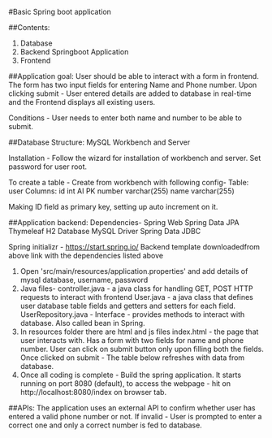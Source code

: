 #Basic Spring boot application

##Contents:
1. Database
2. Backend Springboot Application
3. Frontend

##Application goal:
User should be able to interact with a form in frontend.
The form has two input fields for entering Name and Phone number.
Upon clicking submit - User entered details are added to database in real-time and the Frontend displays all existing users.

Conditions - User needs to enter both name and number to be able to submit.


##Database Structure:
MySQL Workbench and Server

Installation - Follow the wizard for installation of workbench and server.
Set password for user root.

To create a table - Create from workbench with following config-
Table: user
Columns:
id int AI PK 
number varchar(255) 
name varchar(255)

Making ID field as primary key, setting up auto increment on  it.


##Application backend:
Dependencies-
Spring Web
Spring Data JPA
Thymeleaf
H2 Database
MySQL Driver
Spring Data JDBC
 
Spring initializr - https://start.spring.io/
Backend template downloadedfrom above link with the dependencies listed above
1. Open 'src/main/resources/application.properties' and add details of mysql database, username, password
2. Java files- 
   controller.java  - a java class for handling GET, POST HTTP requests to interact with frontend
   User.java  -  a java class that defines user database table fields and getters and setters for each field.
   UserRepository.java  - Interface - provides methods to interact with database. Also called bean in Spring.
3. In resources folder there are html and js files 
   index.html - the page that user interacts with. 
                Has a form with two fields for name and phone number.
                User can click on submit button only upon filling both the fields.
                Once clicked on submit - The table below refreshes with data from database.
4. Once all coding is complete - Build the spring application. It starts running on port 8080 (default), to access the webpage - hit on http://localhost:8080/index on browser tab.



##APIs:
The application uses an external API to confirm whether user has entered a valid phone number or not.
If invalid - User is prompted to enter a correct one and only a correct number is fed to database.